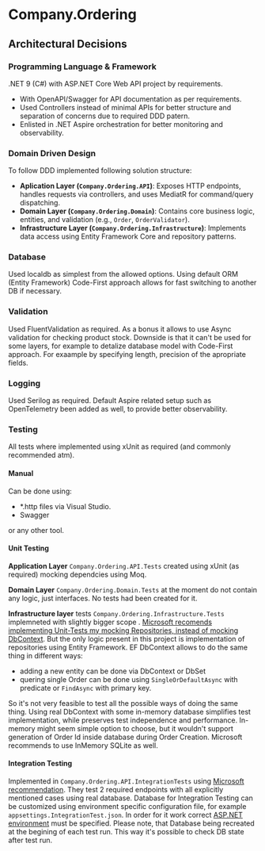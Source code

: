 # Company.Ordering

## Architectural Decisions

### Programming Language & Framework

.NET 9 (C#) with ASP.NET Core Web API project by requirements.
- With OpenAPI/Swagger for API documentation as per requirements.
- Used Controllers instead of minimal APIs for better structure and separation of concerns due to required DDD patern.
- Enlisted in .NET Aspire orchestration for better monitoring and observability.

### Domain Driven Design
To follow DDD implemented following solution structure:
- **Aplication Layer (`Company.Ordering.API`)**: Exposes HTTP endpoints, handles requests via controllers, and uses MediatR for command/query dispatching.
- **Domain Layer (`Company.Ordering.Domain`)**: Contains core business logic, entities, and validation (e.g., `Order`, `OrderValidator`).
- **Infrastructure Layer (`Company.Ordering.Infrastructure`)**: Implements data access using Entity Framework Core and repository patterns.

### Database
Used localdb as simplest from the allowed options.
Using default ORM (Entity Framework) Code-First approach allows for fast switching to another DB if necessary.

### Validation
Used FluentValidation as required.
As a bonus it allows to use Async validation for checking product stock.
Downside is that it can't be used for some layers, for example to detalize database model with Code-First approach. For exaample by specifying length, precision of the apropriate fields.

### Logging
Used Serilog as required.
Default Aspire related setup such as OpenTelemetry been added as well, to provide better observability.

### Testing
All tests where implemented using xUnit as required (and commonly recommended atm).

#### Manual
Can be done using:
- *.http files via Visual Studio.
- Swagger

or any other tool.

#### Unit Testing
**Application Layer** `Company.Ordering.API.Tests` created using xUnit (as required) mocking dependcies using Moq.

**Domain Layer** `Company.Ordering.Domain.Tests` at the moment do not contain any logic, just interfaces.
No tests had been created for it.

**Infrastructure layer** tests `Company.Ordering.Infrastructure.Tests` implemneted with slightly bigger scope .
[Microsoft recomends implementing Unit-Tests my mocking Repositories, instead of mocking DbContext](https://learn.microsoft.com/en-us/ef/core/testing/testing-without-the-database).
But the only logic present in this project is implementation of repositories using Entity Framework.
EF DbContext allows to do the same thing in different ways:
- adding a new entity can be done via DbContext or DbSet
- quering single Order can be done using `SingleOrDefaultAsync` with predicate or `FindAsync` with primary key.

So it's not very feasible to test all the possible ways of doing the same thing.
Using real DbContext with some in-memory database simplifies test implementation, while preserves test independence and performance.
In-memory might seem simple option to choose, but it wouldn't support generation of Order Id inside database during Order Creation.
Microsoft recommends to use InMemory SQLite as well.

#### Integration Testing
Implemented in `Company.Ordering.API.IntegrationTests` using [Microsoft recommendation](https://learn.microsoft.com/en-us/aspnet/core/test/integration-tests?view=aspnetcore-9.0). 
They test 2 required endpoints with all explicitly mentioned cases using real database.
Database for Integration Testing can be customized using environment specific configuration file, for example `appsettings.IntegrationTest.json`.
In order for it work correct [ASP.NET environment](https://learn.microsoft.com/en-us/aspnet/core/fundamentals/environments?view=aspnetcore-9.0) must be specified.
Please note, that Database being recreated at the begining of each test run. This way it's possible to check DB state after test run.